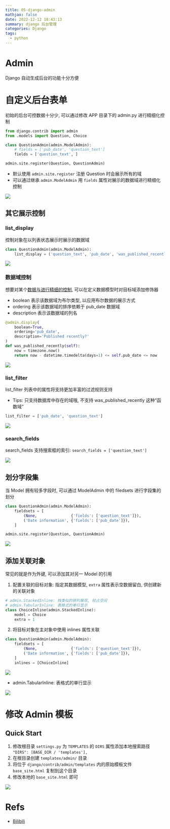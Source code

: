 ```yaml
---
title: 05-django-admin
mathjax: false
date: 2022-12-12 18:43:13
summary: django 后台管理
categories: Django
tags:
  - python
---
```

# Admin

Django 自动生成后台的功能十分方便

# 自定义后台表单

初始的后台可控数据十分少, 可以通过修改 APP 目录下的 admin.py 进行精细化控制

```python
from django.contrib import admin
from .models import Question, Choice

class QuestionAdmin(admin.ModelAdmin):
    # fields = ['pub_date', 'question_text']
    fields = ['question_text', ]

admin.site.register(Question, QuestionAdmin)
```

- 默认使用 `admin.site.register` 注册 Question 时会展示所有的域
- 可以通过继承 `admin.ModelAdmin` 用 `fields` 属性对展示的数据域进行精细化控制

![](https://raw.githubusercontent.com/Coming98/pictures/main/202212121758371.png)

## 其它展示控制

### list_display

控制对象在以列表状态展示时展示的数据域

```python
class QuestionAdmin(admin.ModelAdmin):
    list_display = ('question_text', 'pub_date', 'was_published_recently')
```

![](https://raw.githubusercontent.com/Coming98/pictures/main/202212121814795.png)

### 数据域控制

想要对某个[数据与进行精细的控制](https://docs.djangoproject.com/zh-hans/4.1/ref/contrib/admin/#django.contrib.admin.ModelAdmin.list_display), 可以在定义数据模型时对目标域添加修饰器
  -  boolean 表示该数据域为布尔类型, 以应用布尔数据的展示方式
  -  ordering 表示该数据域的排序依赖于 pub_date 数据域
  -  description 表示该数据域的列名

```python
@admin.display(
    boolean=True,
    ordering='pub_date',
    description='Published recently?'
)
def was_published_recently(self):
    now = timezone.now()
    return now - datetime.timedelta(days=1) <= self.pub_date <= now
```

![](https://raw.githubusercontent.com/Coming98/pictures/main/202212121821518.png)

### list_filter

list_filter 列表中的属性将支持更加丰富的过滤规则支持
- Tips: 只支持数据库中存在的域哦, 不支持 was_published_recently 这种“函数域”

```python
list_filter = ['pub_date', 'question_text']
```

![](https://raw.githubusercontent.com/Coming98/pictures/main/202212121828986.png)

### search_fields

search_fields 支持搜索框的索引: `search_fields = ['question_text']`

![](https://raw.githubusercontent.com/Coming98/pictures/main/202212121830263.png)

## 划分字段集

当 Model 拥有较多字段时, 可以通过 ModelAdmin 中的 filedsets 进行字段集的划分

```python
class QuestionAdmin(admin.ModelAdmin):
    fieldsets = [
        (None,               {'fields': ['question_text']}),
        ('Date information', {'fields': ['pub_date']}),
    ]

admin.site.register(Question, QuestionAdmin)
```

![](https://raw.githubusercontent.com/Coming98/pictures/main/202212121758119.png)

## 添加关联对象

常见的就是作为外键, 可以添加其对另一 Model 的引用

1. 配置关联的目标对象: 指定其数据模型, `extra` 属性表示空数据留白, 供创建新的关联对象

```python
# admin.StackedInline: 栈类似的排列展现, 较占空间
# admin.TabularInline: 表格式的单行显示
class ChoiceInline(admin.StackedInline):
    model = Choice
    extra = 1
```

2. 将目标对象在主对象中使用 inlines 属性关联

```python
class QuestionAdmin(admin.ModelAdmin):
    fieldsets = [
        (None,               {'fields': ['question_text']}),
        ('Date information', {'fields': ['pub_date']}),
    ]
    inlines = [ChoiceInline]
```

![](https://raw.githubusercontent.com/Coming98/pictures/main/202212121806254.png)

- admin.TabularInline: 表格式的单行显示

![](https://raw.githubusercontent.com/Coming98/pictures/main/202212121809641.png)

# 修改 Admin 模板

## Quick Start

1. 修改根目录 `settings.py` 为 `TEMPLATES` 的 `DIRS` 属性添加本地搜索路径 `"DIRS": [BASE_DIR / 'templates'],`
2. 在根目录创建 `templatex/admin/` 目录
3. 将位于 `django/contrib/admin/templates` 内的原始模板文件 `base_site.html` 复制到这个目录
4. 修改本地的 `base_site.html` 即可

![](https://raw.githubusercontent.com/Coming98/pictures/main/202212121840630.png)

# Refs

- [Bilibili](https://www.bilibili.com/video/BV1S44y1K7Hd/?vd_source=b982c5b9804c7552564e69b7b5d8a2e0)
